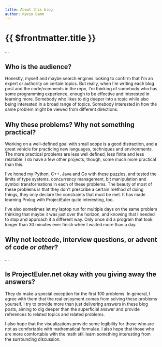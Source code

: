 ```yaml
---
title: About this blog
author: Kevin Damm
---
```


# {{ $frontmatter.title }}

...


## Who is the audience?

Honestly, myself and maybe search engines looking to confirm that I'm an expert
or authority on certain topics.  But really, when I'm writing each blog post and
the code/comments in the repo, I'm thinking of somebody who has some programming
experience, enough to be effective and interested in learning more.  Somebody
who likes to dig deeper into a topic while also being interested in a broad
range of topics.  Somebody interested in how the same problem might be viewed
from different directions.


## Why these problems?  Why not something practical?

Working on a well-defined goal with small scope is a good distraction, and a 
great vehicle for practicing new languages, techniques and environments.  The
more practical problems are less well defined, less finite and less relatable.
I do have a few other projects, though, some much more practical than this.

I've honed my Python, C++, Java and Go with these puzzles, and tested the
limits of type systems, concurrency management, bit manipulation and symbol
transformations in each of these problems.  The beauty of most of these problems
is that they don't prescribe a certain method of doing things, they only declare
the constraints that must be met.  It has made learning Prolog with ProjectEuler
quite interesting, too.

I've also sometimes let my laptop run for multiple days on the same problem
thinking that maybe it was just over the horizon, and knowing that I needed to
stop and approach it a different way.  Only once did a program that took longer
than 30 minutes ever finish when I waited more than a day.


## Why not leetcode, interview questions, or advent of code *or other*?


...

## Is ProjectEuler.net okay with you giving away the answers?

They do make a special exception for the first 100 problems.  In general, I
agree with them that the real enjoyment comes from solving these problems
yourself.  I try to provide more than just delivering answers in these blog
posts, aiming to dig deeper than the superficial answer and provide references
to related topics and related problems.

I also hope that the visualizations provide some legibility for those who are
not as comfortable with mathematical formulae.  I also hope that those who
are more comfortable with the math still learn something interesting from the
surrounding discussion.



